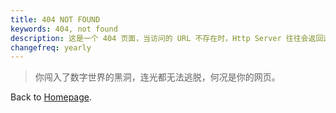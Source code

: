 ```yaml
---
title: 404 NOT FOUND
keywords: 404, not found
description: 这是一个 404 页面，当访问的 URL 不存在时，Http Server 往往会返回这个页面（404.html）
changefreq: yearly
---
```


> 你闯入了数字世界的黑洞，连光都无法逃脱，何况是你的网页。

Back to [Homepage](/index.md).
